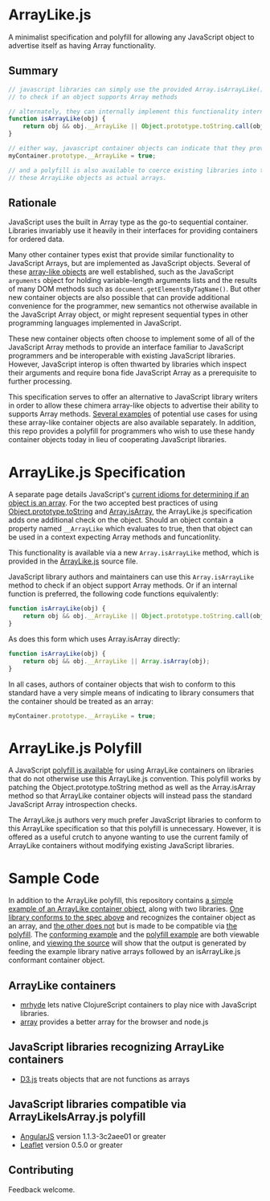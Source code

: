 ArrayLike.js
============

A minimalist specification and polyfill for allowing any
JavaScript object to advertise itself as having Array functionality.

Summary
-------
```js
// javascript libraries can simply use the provided Array.isArrayLike()
// to check if an object supports Array methods

// alternately, they can internally implement this functionality internally via:
function isArrayLike(obj) {
    return obj && obj.__ArrayLike || Object.prototype.toString.call(obj) === '[object Array]';
}

// either way, javascript container objects can indicate that they provide Array methods
myContainer.prototype.__ArrayLike = true;

// and a polyfill is also available to coerce existing libraries into treating
// these ArrayLike objects as actual arrays.
```

Rationale
---------

JavaScript uses the built in Array type as the go-to sequential
container. Libraries invariably use it heavily in their interfaces
for providing containers for ordered data.

Many other container types exist that provide similar functionality
to JavaScript Arrays, but are implemented as JavaScript objects.
Several of these [array-like objects](https://www.inkling.com/read/javascript-definitive-guide-david-flanagan-6th/chapter-7/array-like-objects) are well established, such as the JavaScript `arguments` object for holding
variable-length arguments lists and the results of many DOM methods
such as `document.getElementsByTagName()`.
But other new container objects are also possible that can provide additional convenience
for the programmer, new semantics not otherwise available in the
JavaScript Array object, or might represent sequential types in
other programming languages implemented in JavaScript.

These new container objects often choose to implement some of all
of the JavaScript Array methods to provide an interface familiar to
JavaScript programmers and be interoperable with existing JavaScript
libraries. 
However, JavaScript interop is often thwarted by libraries
which inspect their arguments and require bona fide JavaScript Array as
a prerequisite to further processing.

This specification serves to offer an alternative to JavaScript
library writers in order to allow these chimera array-like objects
to advertise their ability to supports Array methods. [Several examples](Examples.md)
of potential use cases for using these array-like container objects
are also available separately.
In addition, this repo provides a polyfill for programmers who wish to
use these handy container objects today in lieu of cooperating JavaScript libraries.

ArrayLike.js Specification
==========================

A separate page details JavaScript's [current idioms
for determining if an object is an array](CurrentPractices.md).
For the two accepted best practices of using [Object.prototype.toString](CurrentPractices.md#objectprototypetostring) and
[Array.isArray](CurrentPractices.md#arrayisarray), the ArrayLike.js
specification adds one additional check on the object. Should
an object contain a property named `__ArrayLike` which evaluates
to true, then that object can be used in a context expecting
Array methods and funcationlity.

This functionality is available via a new `Array.isArrayLike` method, which is provided in the [ArrayLike.js](ArrayLike.js) source file.

JavaScript library authors and maintainers can use this `Array.isArrayLike` method to check if an object support Array methods. Or if an internal function is preferred, the following code functions equivalently:

```js
function isArrayLike(obj) {
    return obj && obj.__ArrayLike || Object.prototype.toString.call(obj) === '[object Array]';
}
```

As does this form which uses Array.isArray directly:

```js
function isArrayLike(obj) {
    return obj && obj.__ArrayLike || Array.isArray(obj);
}
```

In all cases, authors of container objects that wish to conform to this
standard have a very simple means of indicating to library
consumers that the container should be treated as an array:

```js
myContainer.prototype.__ArrayLike = true;
```

ArrayLike.js Polyfill
=====================

A JavaScript [polyfill is available](ArrayLikeIsArray.js) for using ArrayLike
containers on libraries that do not
otherwise use this ArrayLike.js convention. This polyfill
works by patching the Object.prototype.toString method as well
as the Array.isArray method so that ArrayLike container objects 
will instead pass the standard JavaScript Array introspection checks.

The ArrayLike.js authors very much prefer JavaScript libraries to
conform to this ArrayLike specification so that this
polyfill is unnecessary. However, it is offered as a useful
crutch to anyone wanting to use the current family of
ArrayLike containers without modifying existing JavaScript
libraries.

Sample Code
===========

In addition to the ArrayLike polyfill, this repository contains [a simple example
of an ArrayLike container object](triplet.js), along with two libraries. [One library conforms
to the spec above](examplelib-conforms.js) and recognizes the container object as an array, and [the other
does not](examplelib-compatible.js) but is made to be compatible via [the polyfill](ArrayLikeIsArray.js). The [conforming example](http://dribnet.github.com/ArrayLike.js/conforms.html)
and the [polyfill example](http://dribnet.github.com/ArrayLike.js/polyfill.html) are both viewable online, and [viewing the source](conforms.html)
will show that the output is generated by feeding the example library native
arrays followed by an isArrayLike.js conformant container object.

ArrayLike containers
--------------------
* [mrhyde](https://github.com/dribnet/strokes) lets native ClojureScript containers to play nice with JavaScript libraries.
* [array](https://github.com/MatthewMueller/array) provides a better array for the browser and node.js

JavaScript libraries recognizing ArrayLike containers
-----------------------------------------------------
* [D3.js](http://d3js.org/) treats objects that are not functions as arrays

JavaScript libraries compatible via ArrayLikeIsArray.js polyfill
----------------------------------------------------------------
* [AngularJS](http://angularjs.org/) version 1.1.3-3c2aee01 or greater
* [Leaflet](http://leafletjs.com/) version 0.5.0 or greater

Contributing
------------
Feedback welcome.
